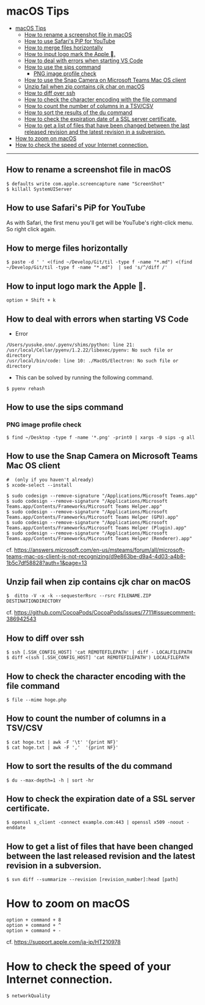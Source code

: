 # macOS Tips

- [macOS Tips](#macos-tips)
  - [How to rename a screenshot file in macOS](#how-to-rename-a-screenshot-file-in-macos)
  - [How to use Safari's PiP for YouTube](#how-to-use-safaris-pip-for-youtube)
  - [How to merge files horizontally](#how-to-merge-files-horizontally)
  - [How to input logo mark the Apple .](#how-to-input-logo-mark-the-apple-)
  - [How to deal with errors when starting VS Code](#how-to-deal-with-errors-when-starting-vs-code)
  - [How to use the sips command](#how-to-use-the-sips-command)
    - [PNG image profile check](#png-image-profile-check)
  - [How to use the Snap Camera on Microsoft Teams Mac OS client](#how-to-use-the-snap-camera-on-microsoft-teams-mac-os-client)
  - [Unzip fail when zip contains cjk char on macOS](#unzip-fail-when-zip-contains-cjk-char-on-macos)
  - [How to diff over ssh](#how-to-diff-over-ssh)
  - [How to check the character encoding with the file command](#how-to-check-the-character-encoding-with-the-file-command)
  - [How to count the number of columns in a TSV/CSV](#how-to-count-the-number-of-columns-in-a-tsvcsv)
  - [How to sort the results of the du command](#how-to-sort-the-results-of-the-du-command)
  - [How to check the expiration date of a SSL server certificate.](#how-to-check-the-expiration-date-of-a-ssl-server-certificate)
  - [How to get a list of files that have been changed between the last released revision and the latest revision in a subversion.](#how-to-get-a-list-of-files-that-have-been-changed-between-the-last-released-revision-and-the-latest-revision-in-a-subversion)
- [How to zoom on macOS](#how-to-zoom-on-macos)
- [How to check the speed of your Internet connection.](#how-to-check-the-speed-of-your-internet-connection)

---

## How to rename a screenshot file in macOS

```
$ defaults write com.apple.screencapture name "ScreenShot"
$ killall SystemUIServer
```

## How to use Safari's PiP for YouTube

As with Safari, the first menu you'll get will be YouTube's right-click menu. So right click again.

## How to merge files horizontally

```
$ paste -d ' ' <(find ~/Develop/Git/til -type f -name "*.md") <(find ~/Develop/Git/til -type f -name "*.md")  | sed 's/^/diff /'
```

## How to input logo mark the Apple .

```option + Shift + k``` 

## How to deal with errors when starting VS Code

* Error

```
/Users/yusuke.ono/.pyenv/shims/python: line 21: /usr/local/Cellar/pyenv/1.2.22/libexec/pyenv: No such file or directory
/usr/local/bin/code: line 10: ./MacOS/Electron: No such file or directory
```

* This can be solved by running the following command.

```
$ pyenv rehash
```

## How to use the sips command

### PNG image profile check

```
$ find ~/Desktop -type f -name '*.png' -print0 | xargs -0 sips -g all
```

## How to use the Snap Camera on Microsoft Teams Mac OS client

```
#  (only if you haven't already)
$ xcode-select --install

$ sudo codesign --remove-signature "/Applications/Microsoft Teams.app"
$ sudo codesign --remove-signature "/Applications/Microsoft Teams.app/Contents/Frameworks/Microsoft Teams Helper.app"
$ sudo codesign --remove-signature "/Applications/Microsoft Teams.app/Contents/Frameworks/Microsoft Teams Helper (GPU).app"
$ sudo codesign --remove-signature "/Applications/Microsoft Teams.app/Contents/Frameworks/Microsoft Teams Helper (Plugin).app"
$ sudo codesign --remove-signature "/Applications/Microsoft Teams.app/Contents/Frameworks/Microsoft Teams Helper (Renderer).app"
```

cf. https://answers.microsoft.com/en-us/msteams/forum/all/microsoft-teams-mac-os-client-is-not-recognizing/d9e863be-d9a4-4d03-a4b8-1b5c7df58828?auth=1&page=13

## Unzip fail when zip contains cjk char on macOS

```
$  ditto -V -x -k --sequesterRsrc --rsrc FILENAME.ZIP DESTINATIONDIRECTORY
```

cf. https://github.com/CocoaPods/CocoaPods/issues/7711#issuecomment-386942543

## How to diff over ssh

```
$ ssh [.SSH_CONFIG_HOST] 'cat REMOTEFILEPATH' | diff - LOCALFILEPATH
$ diff <(ssh [.SSH_CONFIG_HOST] 'cat REMOTEFILEPATH') LOCALFILEPATH
```

## How to check the character encoding with the file command

```
$ file --mime hoge.php
```

## How to count the number of columns in a TSV/CSV

```
$ cat hoge.txt | awk -F '\t' '{print NF}'
$ cat hoge.txt | awk -F ','  '{print NF}'
```

## How to sort the results of the du command

```
$ du --max-depth=1 -h | sort -hr
```

## How to check the expiration date of a SSL server certificate.

```
$ openssl s_client -connect example.com:443 | openssl x509 -noout -enddate
```

## How to get a list of files that have been changed between the last released revision and the latest revision in a subversion.

```
$ svn diff --summarize --revision [revision_number]:head [path]
```

# How to zoom on macOS

```
option + command + 8
option + command + ^
option + command + -
```

cf. https://support.apple.com/ja-jp/HT210978

# How to check the speed of your Internet connection.

```
$ networkQuality
```
